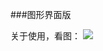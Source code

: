 ###图形界面版

关于使用，看图：
![](https://github.com/magicming200/evil-koala-webshell/blob/master/screenshot.png)
